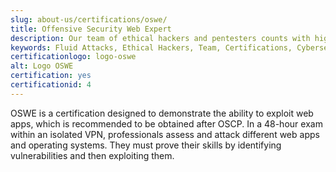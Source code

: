 ```yaml
---
slug: about-us/certifications/oswe/
title: Offensive Security Web Expert
description: Our team of ethical hackers and pentesters counts with high certifications related to cybersecurity information.
keywords: Fluid Attacks, Ethical Hackers, Team, Certifications, Cybersecurity, Pentesters, Whitehat Hackers
certificationlogo: logo-oswe
alt: Logo OSWE
certification: yes
certificationid: 4
---
```


OSWE is a certification designed to demonstrate the ability to exploit
web apps, which is recommended to be obtained after OSCP. In a 48-hour
exam within an isolated VPN, professionals assess and attack different
web apps and operating systems. They must prove their skills by
identifying vulnerabilities and then exploiting them.
